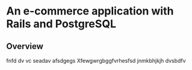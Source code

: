 # An e-commerce application with Rails and PostgreSQL

## Overview

fnfd dv vc
seadav
afsdgegs
Xfewgwrgbggfvrhesfsd
jnmkbhjkjh
dvsbdfv 
